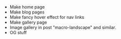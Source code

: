 -   Make home page
-   Make blog pages
-   Make fancy hover effect for nav links
-   Make gallery page
-   Image gallery in post "macro-landscape" and similar.
-   OG stuff
